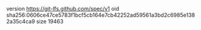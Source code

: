 version https://git-lfs.github.com/spec/v1
oid sha256:0606ce47ce5783f1bcf5cb164e7cb42252ad59561a3bd2c6985e1382a35c4ca9
size 19463
